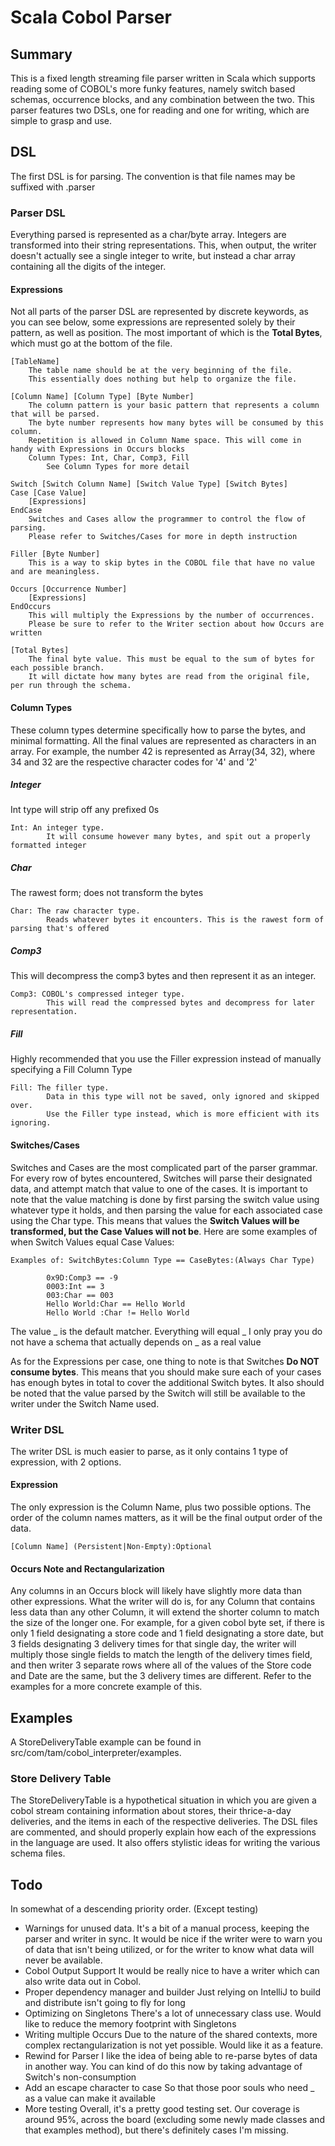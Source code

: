 # Scala Cobol Parser
## Summary
This is a fixed length streaming file parser written in Scala which supports reading some of COBOL's more funky features, namely switch based schemas, occurrence blocks, and any combination between the two.
This parser features two DSLs, one for reading and one for writing, which are simple to grasp and use.

## DSL
The first DSL is for parsing. The convention is that file names may be suffixed with .parser

### Parser DSL
Everything parsed is represented as a char/byte array. Integers are transformed into their string representations. This, when output, the writer doesn't actually see a single integer to write, but instead a char array containing all the digits of the integer.

#### Expressions
Not all parts of the parser DSL are represented by discrete keywords, as you can see below, some expressions are represented solely by their pattern, as well as position. The most important of which is the **Total Bytes**, which must go at the bottom of the file.

    [TableName]
        The table name should be at the very beginning of the file.
        This essentially does nothing but help to organize the file.

    [Column Name] [Column Type] [Byte Number]
        The column pattern is your basic pattern that represents a column that will be parsed.
        The byte number represents how many bytes will be consumed by this column.
        Repetition is allowed in Column Name space. This will come in handy with Expressions in Occurs blocks
        Column Types: Int, Char, Comp3, Fill
            See Column Types for more detail

    Switch [Switch Column Name] [Switch Value Type] [Switch Bytes]
    Case [Case Value]
        [Expressions]
    EndCase
        Switches and Cases allow the programmer to control the flow of parsing.
        Please refer to Switches/Cases for more in depth instruction

    Filler [Byte Number]
        This is a way to skip bytes in the COBOL file that have no value and are meaningless.

    Occurs [Occurrence Number]
        [Expressions]
    EndOccurs
        This will multiply the Expressions by the number of occurrences.
        Please be sure to refer to the Writer section about how Occurs are written

    [Total Bytes]
        The final byte value. This must be equal to the sum of bytes for each possible branch.
        It will dictate how many bytes are read from the original file, per run through the schema.

#### Column Types
These column types determine specifically how to parse the bytes, and minimal formatting. All the final values are represented as characters in an array. For example, the number 42 is represented as Array(34, 32), where 34 and 32 are the respective character codes for '4' and '2'

##### Integer
Int type will strip off any prefixed 0s

    Int: An integer type.
            It will consume however many bytes, and spit out a properly formatted integer

##### Char
The rawest form; does not transform the bytes

    Char: The raw character type.
            Reads whatever bytes it encounters. This is the rawest form of parsing that's offered

##### Comp3
This will decompress the comp3 bytes and then represent it as an integer.

    Comp3: COBOL's compressed integer type.
            This will read the compressed bytes and decompress for later representation.

##### Fill
Highly recommended that you use the Filler expression instead of manually specifying a Fill Column Type

    Fill: The filler type.
            Data in this type will not be saved, only ignored and skipped over.
            Use the Filler type instead, which is more efficient with its ignoring.

#### Switches/Cases
Switches and Cases are the most complicated part of the parser grammar. For every row of bytes encountered, Switches will parse their designated data, and attempt match that value to one of the cases. It is important to note that the value matching is done by first parsing the switch value using whatever type it holds, and then parsing the value for each associated case using the Char type.
This means that values the **Switch Values will be transformed, but the Case Values will not be**.
Here are some examples of when Switch Values equal Case Values:

    Examples of: SwitchBytes:Column Type == CaseBytes:(Always Char Type)

            0x9D:Comp3 == -9
            0003:Int == 3
            003:Char == 003
            Hello World:Char == Hello World
            Hello World :Char != Hello World

The value _ is the default matcher. Everything will equal _
I only pray you do not have a schema that actually depends on _ as a real value

As for the Expressions per case, one thing to note is that Switches **Do NOT consume bytes**. This means that you should make sure each of your cases has enough bytes in total to cover the additional Switch bytes. It also should be noted that the value parsed by the Switch will still be available to the writer under the Switch Name used.

### Writer DSL
The writer DSL is much easier to parse, as it only contains 1 type of expression, with 2 options.

#### Expression
The only expression is the Column Name, plus two possible options. The order of the column names matters, as it will be the final output order of the data.

    [Column Name] (Persistent|Non-Empty):Optional

#### Occurs Note and Rectangularization
Any columns in an Occurs block will likely have slightly more data than other expressions. What the writer will do is, for any Column that contains less data than any other Column, it will extend the shorter column to match the size of the longer one. For example, for a given cobol byte set, if there is only 1 field designating a store code and 1 field designating a store date, but 3 fields designating 3 delivery times for that single day, the writer will multiply those single fields to match the length of the delivery times field, and then writer 3 separate rows where all of the values of the Store code and Date are the same, but the 3 delivery times are different. Refer to the examples for a more concrete example of this.

## Examples
A StoreDeliveryTable example can be found in src/com/tam/cobol_interpreter/examples.
### Store Delivery Table
The StoreDeliveryTable is a hypothetical situation in which you are given a cobol stream containing information about stores, their thrice-a-day deliveries, and the items in each of the respective deliveries.
The DSL files are commented, and should properly explain how each of the expressions in the language are used. It also offers stylistic ideas for writing the various schema files.

## Todo
In somewhat of a descending priority order. (Except testing)

* Warnings for unused data.
    It's a bit of a manual process, keeping the parser and writer in sync. It would be nice if the writer were to warn you of data that isn't being utilized, or for the writer to know what data will never be available.
* Cobol Output Support
    It would be really nice to have a writer which can also write data out in Cobol.
* Proper dependency manager and builder
    Just relying on IntelliJ to build and distribute isn't going to fly for long
* Optimizing on Singletons
    There's a lot of unnecessary class use. Would like to reduce the memory footprint with Singletons
* Writing multiple Occurs
    Due to the nature of the shared contexts, more complex rectangularization is not yet possible. Would like it as a feature.
* Rewind for Parser
    I like the idea of being able to re-parse bytes of data in another way.
    You can kind of do this now by taking advantage of Switch's non-consumption
* Add an escape character to case
    So that those poor souls who need _ as a value can make it available
* More testing
    Overall, it's a pretty good testing set. Our coverage is around 95%, across the board (excluding some newly made classes and that examples method), but there's definitely cases I'm missing.
